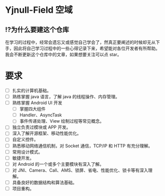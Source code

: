 # Yjnull-Field 空域

## :interrobang:为什么要建这个仓库
在学习的过程中，经常会遗忘又或感觉自己学会了，然真正要阐述的时候却无从下手，因此将自己学习过程中的一些心得记录下来，希望能对各位开发者有所帮助。我会不断更新这个仓库中的文章，如果想要关注可以点 star。

要求
====
- [ ] 扎实的计算机基础。
- [ ] 熟练掌握 java 语言，了解 java 的线程操作、内存管理。
- [ ] 熟练掌握 Android UI 开发
  - [ ] 掌握四大组件
  - [ ] Handler、AsyncTask
  - [ ] 事件传递处理、View 绘制过程等常见概念。
- [ ] 独立负责过模块或 APP 开发。
- [ ] 深入了解开源框架、移动性能优化。
- [ ] 自定义控件。
- [ ] 熟悉移动网络通信机制，对 Socket 通信，TCP/IP 和 HTTP 有充分理解。
- [ ] 常用设计模式。
- [ ] 敏捷开发。
- [ ] 对 Android 的一个或多个主要模块有深入了解。
- [ ] 对 JNI、Camera、Call、AMS、锁屏、省电、性能优化、锁卡等有深入理解。
- [ ] 具备良好的数据结构和算法基础。
- [ ] 项目重构。
